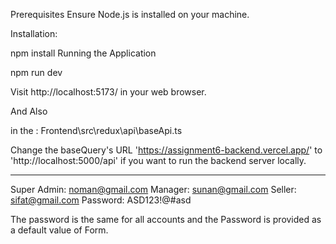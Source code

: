 Prerequisites Ensure Node.js is installed on your machine.

Installation:

npm install
Running the Application

npm run dev

Visit http://localhost:5173/ in your web browser.

And Also

in the : Frontend\src\redux\api\baseApi.ts

Change the baseQuery's URL 'https://assignment6-backend.vercel.app/' to 'http://localhost:5000/api' if you want to run the backend server locally.


______________________________________________________________________

Super Admin: noman@gmail.com
Manager: sunan@gmail.com
Seller: sifat@gmail.com
Password: ASD123!@#asd 

The password is the same for all accounts and the Password is provided as a default value of Form.
